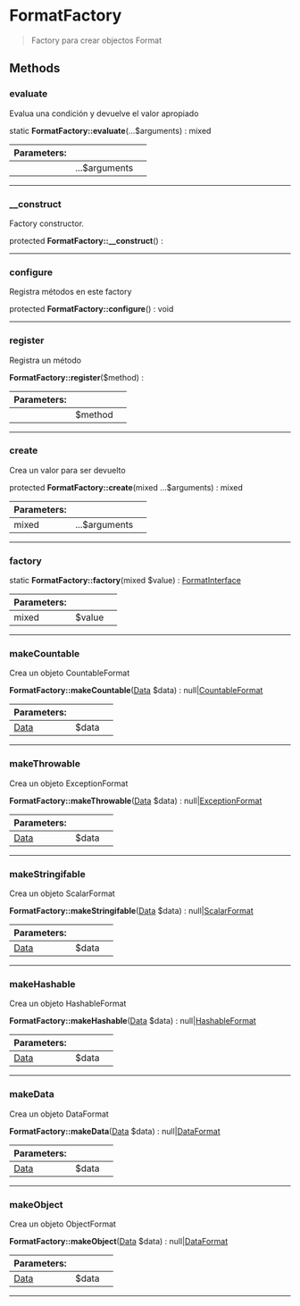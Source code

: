 
                                                                                                                                            
    
# FormatFactory


> Factory para crear objectos Format
>
> 








## Methods

### evaluate
Evalua una condición y devuelve el valor apropiado


static **FormatFactory::evaluate**(...$arguments) : mixed


|Parameters: | | |
| --- | --- | --- |
| |...$arguments |  |

---


### __construct
Factory constructor.


protected **FormatFactory::__construct**() : 



---


### configure
Registra métodos en este factory


protected **FormatFactory::configure**() : void



---


### register
Registra un método


**FormatFactory::register**($method) : 


|Parameters: | | |
| --- | --- | --- |
| |$method |  |

---


### create
Crea un valor para ser devuelto


protected **FormatFactory::create**(mixed ...$arguments) : mixed


|Parameters: | | |
| --- | --- | --- |
|mixed |...$arguments |  |

---


### factory



static **FormatFactory::factory**(mixed $value) : [FormatInterface](../../../FormatInterface.md)


|Parameters: | | |
| --- | --- | --- |
|mixed |$value |  |

---


### makeCountable
Crea un objeto CountableFormat


**FormatFactory::makeCountable**([Data](../../../Data.md) $data) : null|[CountableFormat](../../../CountableFormat.md)


|Parameters: | | |
| --- | --- | --- |
|[Data](../../../Data.md) |$data |  |

---


### makeThrowable
Crea un objeto ExceptionFormat


**FormatFactory::makeThrowable**([Data](../../../Data.md) $data) : null|[ExceptionFormat](../../../ExceptionFormat.md)


|Parameters: | | |
| --- | --- | --- |
|[Data](../../../Data.md) |$data |  |

---


### makeStringifable
Crea un objeto ScalarFormat


**FormatFactory::makeStringifable**([Data](../../../Data.md) $data) : null|[ScalarFormat](../../../ScalarFormat.md)


|Parameters: | | |
| --- | --- | --- |
|[Data](../../../Data.md) |$data |  |

---


### makeHashable
Crea un objeto HashableFormat


**FormatFactory::makeHashable**([Data](../../../Data.md) $data) : null|[HashableFormat](../../../HashableFormat.md)


|Parameters: | | |
| --- | --- | --- |
|[Data](../../../Data.md) |$data |  |

---


### makeData
Crea un objeto DataFormat


**FormatFactory::makeData**([Data](../../../Data.md) $data) : null|[DataFormat](../../../DataFormat.md)


|Parameters: | | |
| --- | --- | --- |
|[Data](../../../Data.md) |$data |  |

---


### makeObject
Crea un objeto ObjectFormat


**FormatFactory::makeObject**([Data](../../../Data.md) $data) : null|[DataFormat](../../../DataFormat.md)


|Parameters: | | |
| --- | --- | --- |
|[Data](../../../Data.md) |$data |  |

---


                                                                                                                                                                                                                                                                                                                                                                                                            
    
                                                                                                                                                                                                                                                                             
                